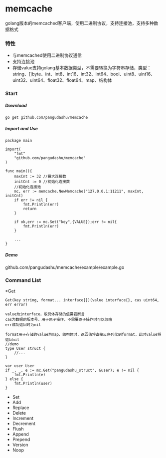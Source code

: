 # memcache
golang版本的memcached客户端，使用二进制协议，支持连接池，支持多种数据格式

### 特性
* 与memcached使用二进制协议通信
* 支持连接池
* 存储value支持golang基本数据类型，不需要转换为字符串存储，类型：string、[]byte、int、int8、int16、int32、int64、bool、uint8、uint16、uint32、uint64、float32、float64、map、结构体

### Start
##### Download

    go get github.com/pangudashu/memcache

##### Import and Use

    package main

    import(
        "fmt"
        "github.com/pangudashu/memcache"
    )

    func main(){
        maxCnt := 32 //最大连接数
        initCnt := 0 //初始化连接数
        //初始化连接池
        mc, err := memcache.NewMemcache("127.0.0.1:11211", maxCnt, initCnt)
        if err != nil {
            fmt.Println(err)
            return
        }

        if ok,err := mc.Set("key",{VALUE});err != nil{
            fmt.Println(err)
        }

        ...
    }

##### Demo
github.com/pangudashu/memcache/example/example.go

### Command List
*Get


    Get(key string, format... interface{})(value interface{}, cas uint64, err error)
    
    value为interface，取具体存储的值需要断言
    cas为数据的版本号，用于原子操作，不需要原子操作时可以忽略
    err成功返回时为nil
    
    format用于存储的value为map、结构体时，返回值将直接反序列化到format，此时value将返回nil
    //demo
    type User struct {
        //...
    }

    var user User
    if _, _, e := mc.Get("pangudashu_struct", &user); e != nil {
        fmt.Println(e)
    } else {
        fmt.Println(user)
    }


* Set
* Add
* Replace
* Delete
* Increment
* Decrement
* Flush
* Append
* Prepend
* Version
* Noop



